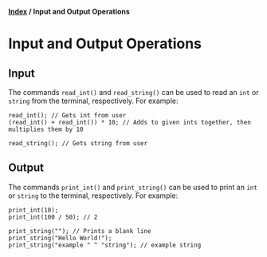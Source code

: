 **[Index](index) / Input and Output Operations**

# Input and Output Operations

## Input
The commands `read_int()` and `read_string()` can be used to read an `int` or `string` from the terminal, respectively. For example:
```
read_int(); // Gets int from user
(read_int() + read_int()) * 10; // Adds to given ints together, then multiplies them by 10

read_string(); // Gets string from user
```

## Output
The commands `print_int()` and `print_string()` can be used to print an `int` or `string` to the terminal, respectively. For example:
```
print_int(10);
print_int(100 / 50); // 2

print_string(""); // Prints a blank line
print_string("Hello World!");
print_string("example " ^ "string"); // example string
```